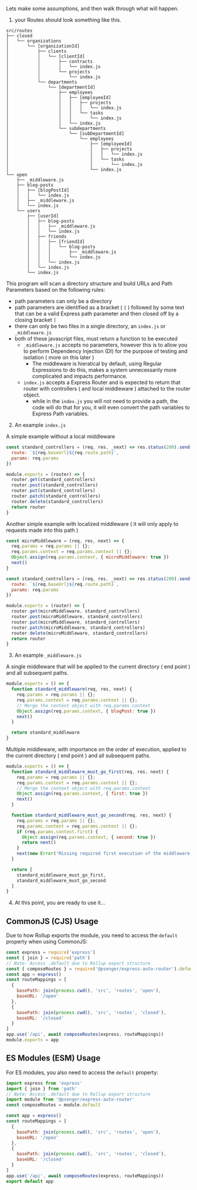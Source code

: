 Lets make some assumptions, and then walk through what will happen.

1. your Routes should look something like this.

```
src/routes
├── closed
│   └── organizations
│       └── [organizationId]
│           ├── clients
│           │   └── [clientId]
│           │       ├── contracts
│           │       │   └── index.js
│           │       └── projects
│           │           └── index.js
│           └── departments
│               └── [departmentId]
│                   ├── employees
│                   │   ├── [employeeId]
│                   │   │   ├── projects
│                   │   │   │   └── index.js
│                   │   │   └── tasks
│                   │   │       └── index.js
│                   │   └── index.js
│                   └── subdepartments
│                       └── [subDepartmentId]
│                           └── employees
│                               ├── [employeeId]
│                               │   ├── projects
│                               │   │   └── index.js
│                               │   └── tasks
│                               │       └── index.js
│                               └── index.js
└── open
    ├── _middleware.js
    ├── blog-posts
    │   ├── [blogPostId]
    │   │   └── index.js
    │   ├── _middleware.js
    │   └── index.js
    └── users
        ├── [userId]
        │   ├── blog-posts
        │   │   ├── _middleware.js
        │   │   └── index.js
        │   ├── friends
        │   │   ├── [friendId]
        │   │   │   └── blog-posts
        │   │   │       ├── _middleware.js
        │   │   │       └── index.js
        │   │   └── index.js
        │   └── index.js
        └── index.js

```

This program will scan a directory structure and build URLs and Path Parameters based on the following rules:

- path parameters can only be a directory
- path parameters are identified as a bracket ( `[` ) followed by some text that can be a valid Express path parameter
  and then closed off by a closing bracket `]`
- there can only be two files in a single directory, an `index.js` or `_middleware.js`
- both of these javascript files, must return a function to be executed
  - `_middleware.js` accepts no parameters, however this is to allow you to perform Dependency Injection (DI) for the
    purpose of testing and isolation ( more on this later )
    - The middleware is hieratical by default, using Regular Expressions to do this, makes a system unnecessarily more
      complicated and impacts performance.
  - `index.js` accepts a Express Router and is expected to return that router with controllers ( and local middleware )
    attached to the router object.
    - while in the `index.js` you will not need to provide a path, the code will do that for you, it will even convert
      the path variables to Express Path variables.

2. An example `index.js`

A simple example without a local middleware

```javascript
const standard_controllers = (req, res, _next) => res.status(200).send({
  route: `${req.baseUrl}${req.route.path}`,
  params: req.params
})

module.exports = (router) => {
  router.get(standard_controllers)
  router.post(standard_controllers)
  router.put(standard_controllers)
  router.patch(standard_controllers)
  router.delete(standard_controllers)
  return router
}
```

Another simple example with localized middleware ( it will only apply to requests made into this path )

```javascript
const microMiddleware = (req, res, next) => {
  req.params = req.params || {};
  req.params.context = req.params.context || {};
  Object.assign(req.params.context, { microMiddleware: true })
  next()
}

const standard_controllers = (req, res, _next) => res.status(200).send({
  route: `${req.baseUrl}${req.route.path}`,
  params: req.params
})

module.exports = (router) => {
  router.get(microMiddleware, standard_controllers)
  router.post(microMiddleware, standard_controllers)
  router.put(microMiddleware, standard_controllers)
  router.patch(microMiddleware, standard_controllers)
  router.delete(microMiddleware, standard_controllers)
  return router
}

```

3. An example `_middleware.js`

A single middleware that will be applied to the current directory  ( end point ) and all subsequent paths.

```javascript
module.exports = () => {
  function standard_middleware(req, res, next) {
    req.params = req.params || {};
    req.params.context = req.params.context || {};
    // Merge the context object with req.params.context
    Object.assign(req.params.context, { blogPost: true })
    next()
  }

  return standard_middleware
}

```

Multiple middleware, with importance on the order of execution, applied to the current directory ( end point ) and all
subsequent paths.

```javascript
module.exports = () => {
  function standard_middleware_must_go_first(req, res, next) {
    req.params = req.params || {};
    req.params.context = req.params.context || {};
    // Merge the context object with req.params.context
    Object.assign(req.params.context, { first: true })
    next()
  }

  function standard_middleware_must_go_second(req, res, next) {
    req.params = req.params || {};
    req.params.context = req.params.context || {};
    if (req.params.context.first) {
      Object.assign(req.params.context, { second: true })
      return next()
    }
    next(new Error('Missing required first execution of the middleware'))
  }

  return [
    standard_middleware_must_go_first,
    standard_middleware_must_go_second
  ]
}
```

4. At this point, you are ready to use it...

## CommonJS (CJS) Usage

Due to how Rollup exports the module, you need to access the `default` property when using CommonJS:

```javascript
const express = require('express')
const { join } = require('path')
// Note: Access .default due to Rollup export structure
const { composeRoutes } = require('@psenger/express-auto-router').default
const app = express()
const routeMappings = [
  {
    basePath: join(process.cwd(), 'src', 'routes', 'open'),
    baseURL: '/open'
  },
  {
    basePath: join(process.cwd(), 'src', 'routes', 'closed'),
    baseURL: '/closed'
  }
]
app.use('/api', await composeRoutes(express, routeMappings))
module.exports = app
```

## ES Modules (ESM) Usage

For ES modules, you also need to access the `default` property:

```javascript
import express from 'express'
import { join } from 'path'
// Note: Access .default due to Rollup export structure
import module from '@psenger/express-auto-router'
const composeRoutes = module.default

const app = express()
const routeMappings = [
  {
    basePath: join(process.cwd(), 'src', 'routes', 'open'),
    baseURL: '/open'
  },
  {
    basePath: join(process.cwd(), 'src', 'routes', 'closed'),
    baseURL: '/closed'
  }
]
app.use('/api', await composeRoutes(express, routeMappings))
export default app
```
